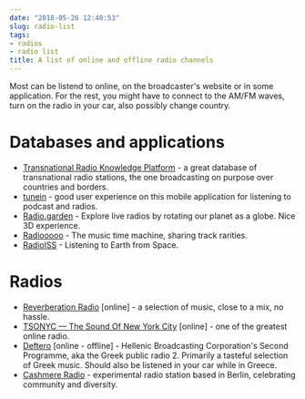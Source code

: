 ```yaml
---
date: "2018-05-26 12:40:53"
slug: radio-list
tags:
- radios
- radio list
title: A list of online and offline radio channels
---
```


 Most can be listend to online, on the broadcaster's website or in some
application. For the rest, you might have to connect to the AM/FM
waves, turn on the radio in your car, also possibly change country.

# Databases and applications

- [Transnational Radio Knowledge
  Platform](http://www.transnationalradio.org/database#Search) - a
  great database of transnational radio stations, the one broadcasting
  on purpose over countries and borders.
- [tunein](https://tunein.com/) - good user experience on this mobile
  application for listening to podcast and radios.
- [Radio.garden](http://radio.garden) - Explore live radios by rotating
  our planet as a globe. Nice 3D experience.
- [Radiooooo](http://radiooooo.com/) - The music time machine, sharing
  track rarities.
- [RadioISS](http://www.radioiss.com/) - Listening to Earth from Space.

# Radios

- [Reverberation Radio](http://reverberationradio.com/) [online] - a
  selection of music, close to a mix, no hassle.
- [TSONYC — The Sound Of New York City](www.tsonyc.com/) [online] - one of the
  greatest online radio.
- [Deftero](http://webradio.ert.gr/deftero/) [online - offline] - Hellenic Broadcasting
  Corporation's Second Programme, aka the Greek public
  radio 2. Primarily a tasteful selection of Greek music. Should also
  be listened in your car while in Greece.
- [Cashmere Radio](https://cashmereradio.com/) - experimental radio
  station based in Berlin, celebrating community and diversity.
